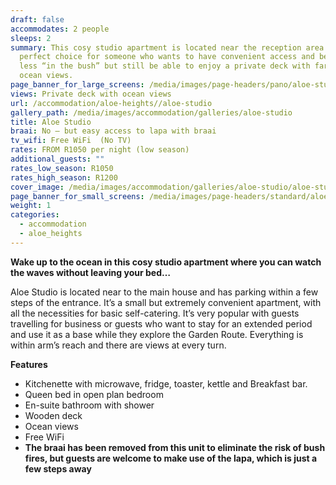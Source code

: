 ```yaml
---
draft: false
accommodates: 2 people
sleeps: 2
summary: This cosy studio apartment is located near the reception area so is the
  perfect choice for someone who wants to have convenient access and be a little
  less “in the bush” but still be able to enjoy a private deck with far reaching
  ocean views.
page_banner_for_large_screens: /media/images/page-headers/pano/aloe-studio.jpg
views: Private deck with ocean views
url: /accommodation/aloe-heights//aloe-studio
gallery_path: /media/images/accommodation/galleries/aloe-studio
title: Aloe Studio
braai: No – but easy access to lapa with braai
tv_wifi: Free WiFi  (No TV)
rates: FROM R1050 per night (low season)
additional_guests: ""
rates_low_season: R1050
rates_high_season: R1200
cover_image: /media/images/accommodation/galleries/aloe-studio/aloe-studio-01.jpg
page_banner_for_small_screens: /media/images/page-headers/standard/aloe-studio.jpg
weight: 1
categories:
  - accommodation
  - aloe_heights
---
```

**Wake up to the ocean in this cosy studio apartment where you can watch the waves without leaving your bed…**

Aloe Studio is located near to the main house and has parking within a few steps of the entrance. It’s a small but extremely convenient apartment, with all the necessities for basic self-catering. It’s very popular with guests travelling for business or guests who want to stay for an extended period and use it as a base while they explore the Garden Route. Everything is within arm’s reach and there are views at every turn.

**Features**

* Kitchenette with microwave, fridge, toaster, kettle and Breakfast bar.
* Queen bed in open plan bedroom
* En-suite bathroom with shower
* Wooden deck
* Ocean views 
* Free WiFi
* **The braai has been removed from this unit to eliminate the risk of bush fires, but guests are welcome to make use of the lapa, which is just a few steps away**